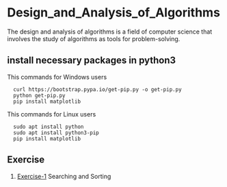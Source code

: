 # Design_and_Analysis_of_Algorithms
The design and analysis of algorithms is a field of computer science that involves the study of algorithms as tools for problem-solving. 

## install necessary packages in python3
This commands for Windows users
```commands:
  curl https://bootstrap.pypa.io/get-pip.py -o get-pip.py
  python get-pip.py
  pip install matplotlib 
```

This commands for Linux users
```command:
  sudo apt install python
  sudo apt install python3-pip
  pip install matplotlib 
```
## Exercise
1. [Exercise-1](https://github.com/KKBUGHUNTER/Design_and_Analysis_of_Algorithms/tree/main/Exercise_01) Searching and Sorting <br>
